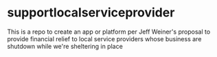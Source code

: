# supportlocalserviceprovider
This is a repo to create an app or platform per Jeff Weiner's proposal to provide financial relief to local service providers whose business are shutdown while we're sheltering in place

